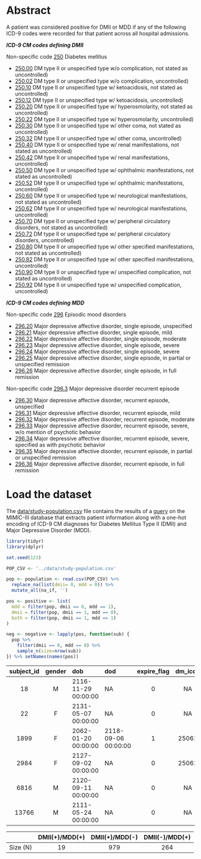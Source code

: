 Abstract
========

A patient was considered positive for DMII or MDD if any of the
following ICD-9 codes were recorded for that patient across all hospital
admissions.

***ICD-9 CM codes defining DMII***

Non-specific code
[250](http://www.icd9data.com/2014/Volume1/240-279/249-259/250/default.htm)
Diabetes mellitus

-   [250.00](http://www.icd9data.com/2014/Volume1/240-279/249-259/250/250.00.htm)
    DM type II or unspecified type w/o complication, not stated as
    uncontrolled)
-   [250.02](http://www.icd9data.com/2014/Volume1/240-279/249-259/250/250.02.htm)
    DM type II or unspecified type w/o complication, uncontrolled)
-   [250.10](http://www.icd9data.com/2014/Volume1/240-279/249-259/250/250.10.htm)
    DM type II or unspecified type w/ ketoacidosis, not stated as
    uncontrolled)
-   [250.12](http://www.icd9data.com/2014/Volume1/240-279/249-259/250/250.12.htm)
    DM type II or unspecified type w/ ketoacidosis, uncontrolled)
-   [250.20](http://www.icd9data.com/2014/Volume1/240-279/249-259/250/250.20.htm)
    DM type II or unspecified type w/ hyperosmolarity, not stated as
    uncontrolled)
-   [250.22](http://www.icd9data.com/2014/Volume1/240-279/249-259/250/250.22.htm)
    DM type II or unspecified type w/ hyperosmolarity, uncontrolled)
-   [250.30](http://www.icd9data.com/2014/Volume1/240-279/249-259/250/250.30.htm)
    DM type II or unspecified type w/ other coma, not stated as
    uncontrolled)
-   [250.32](http://www.icd9data.com/2014/Volume1/240-279/249-259/250/250.32.htm)
    DM type II or unspecified type w/ other coma, uncontrolled)
-   [250.40](http://www.icd9data.com/2014/Volume1/240-279/249-259/250/250.40.htm)
    DM type II or unspecified type w/ renal manifestations, not stated
    as uncontrolled)
-   [250.42](http://www.icd9data.com/2014/Volume1/240-279/249-259/250/250.42.htm)
    DM type II or unspecified type w/ renal manifestations,
    uncontrolled)
-   [250.50](http://www.icd9data.com/2014/Volume1/240-279/249-259/250/250.50.htm)
    DM type II or unspecified type w/ ophthalmic manifestations, not
    stated as uncontrolled)
-   [250.52](http://www.icd9data.com/2014/Volume1/240-279/249-259/250/250.52.htm)
    DM type II or unspecified type w/ ophthalmic manifestations,
    uncontrolled)
-   [250.60](http://www.icd9data.com/2014/Volume1/240-279/249-259/250/250.60.htm)
    DM type II or unspecified type w/ neurological manifestations, not
    stated as uncontrolled)
-   [250.62](http://www.icd9data.com/2014/Volume1/240-279/249-259/250/250.62.htm)
    DM type II or unspecified type w/ neurological manifestations,
    uncontrolled)
-   [250.70](http://www.icd9data.com/2014/Volume1/240-279/249-259/250/250.70.htm)
    DM type II or unspecified type w/ peripheral circulatory disorders,
    not stated as uncontrolled)
-   [250.72](http://www.icd9data.com/2014/Volume1/240-279/249-259/250/250.72.htm)
    DM type II or unspecified type w/ peripheral circulatory disorders,
    uncontrolled)
-   [250.80](http://www.icd9data.com/2014/Volume1/240-279/249-259/250/250.80.htm)
    DM type II or unspecified type w/ other specified manifestations,
    not stated as uncontrolled)
-   [250.82](http://www.icd9data.com/2014/Volume1/240-279/249-259/250/250.82.htm)
    DM type II or unspecified type w/ other specified manifestations,
    uncontrolled)
-   [250.90](http://www.icd9data.com/2014/Volume1/240-279/249-259/250/250.90.htm)
    DM type II or unspecified type w/ unspecified complication, not
    stated as uncontrolled)
-   [250.92](http://www.icd9data.com/2014/Volume1/240-279/249-259/250/250.92.htm)
    DM type II or unspecified type w/ unspecified complication,
    uncontrolled)

***ICD-9 CM codes defining MDD***

Non-specific code
[296](http://www.icd9data.com/2014/Volume1/290-319/295-299/296/default.htm)
Episodic mood disorders

-   [296.20](http://www.icd9data.com/2014/Volume1/290-319/295-299/296/296.20.htm)
    Major depressive affective disorder, single episode, unspecified
-   [296.21](http://www.icd9data.com/2014/Volume1/290-319/295-299/296/296.21.htm)
    Major depressive affective disorder, single episode, mild
-   [296.22](http://www.icd9data.com/2014/Volume1/290-319/295-299/296/296.22.htm)
    Major depressive affective disorder, single episode, moderate
-   [296.23](http://www.icd9data.com/2014/Volume1/290-319/295-299/296/296.23.htm)
    Major depressive affective disorder, single episode, severe
-   [296.24](http://www.icd9data.com/2014/Volume1/290-319/295-299/296/296.24.htm)
    Major depressive affective disorder, single episode, severe
-   [296.25](http://www.icd9data.com/2014/Volume1/290-319/295-299/296/296.25.htm)
    Major depressive affective disorder, single episode, in partial or
    unspecified remission
-   [296.26](http://www.icd9data.com/2014/Volume1/290-319/295-299/296/296.26.htm)
    Major depressive affective disorder, single episode, in full
    remission

Non-specific code
[296.3](http://www.icd9data.com/2014/Volume1/290-319/295-299/296/296.3.htm)
Major depressive disorder recurrent episode

-   [296.30](http://www.icd9data.com/2014/Volume1/290-319/295-299/296/296.30.htm)
    Major depressive affective disorder, recurrent episode, unspecified
-   [296.31](http://www.icd9data.com/2014/Volume1/290-319/295-299/296/296.31.htm)
    Major depressive affective disorder, recurrent episode, mild
-   [296.32](http://www.icd9data.com/2014/Volume1/290-319/295-299/296/296.32.htm)
    Major depressive affective disorder, recurrent episode, moderate
-   [296.33](http://www.icd9data.com/2014/Volume1/290-319/295-299/296/296.33.htm)
    Major depressive affective disorder, recurrent episode, severe, w/o
    mention of psychotic behavior
-   [296.34](http://www.icd9data.com/2014/Volume1/290-319/295-299/296/296.34.htm)
    Major depressive affective disorder, recurrent episode, severe,
    specified as with psychotic behavior
-   [296.35](http://www.icd9data.com/2014/Volume1/290-319/295-299/296/296.35.htm)
    Major depressive affective disorder, recurrent episode, in partial
    or unspecified remission
-   [296.36](http://www.icd9data.com/2014/Volume1/290-319/295-299/296/296.36.htm)
    Major depressive affective disorder, recurrent episode, in full
    remission

Load the dataset
================

The [data/study-population.csv](data/study-population.csv) file contains
the results of a [query](sql/study-population.sql) on the MIMIC-III
database that extracts patient information along with a one-hot encoding
of ICD-9 CM diagnoses for Diabetes Mellitus Type II (DMII) and Major
Depressive Disorder (MDD).

``` r
library(tidyr)
library(dplyr)

set.seed(123)

POP_CSV <- '../data/study-population.csv'

pop <- population <- read.csv(POP_CSV) %>%
  replace_na(list(dmii= 0, mdd = 0)) %>%
  mutate_all(na_if, '')

pos <- positive <- list(
  mdd = filter(pop, dmii == 0, mdd == 1), 
  dmii = filter(pop, dmii == 1, mdd == 0), 
  both = filter(pop, dmii == 1, mdd == 1) 
)

neg <- negative <- lapply(pos, function(sub) {
  pop %>% 
    filter(dmii == 0, mdd == 0) %>%
    sample_n(size=nrow(sub))
}) %>% setNames(names(pos))
```

| subject\_id | gender | dob                 | dod                 | expire\_flag | dm\_icd9 | dmii | dd\_icd9 | mdd |
|:-----------:|:------:|:--------------------|:--------------------|:------------:|:--------:|:----:|:--------:|:---:|
|      18     |    M   | 2116-11-29 00:00:00 | NA                  |       0      |    NA    |   0  |   29633  |  1  |
|      22     |    F   | 2131-05-07 00:00:00 | NA                  |       0      |    NA    |   0  |   29620  |  1  |
|     1899    |    F   | 2062-01-20 00:00:00 | 2118-09-06 00:00:00 |       1      |   25061  |   1  |   29620  |  1  |
|     2984    |    F   | 2127-09-02 00:00:00 | NA                  |       0      |   25061  |   1  |   29620  |  1  |
|     6816    |    M   | 2120-09-11 00:00:00 | NA                  |       0      |    NA    |   0  |    NA    |  0  |
|    13766    |    M   | 2111-05-24 00:00:00 | NA                  |       0      |    NA    |   0  |    NA    |  0  |

|          | DMII(+)/MDD(+) | DMII(+)/MDD(-) | DMII(-)/MDD(+) |
|----------|:--------------:|:--------------:|:--------------:|
| Size (N) |       19       |       979      |       264      |
